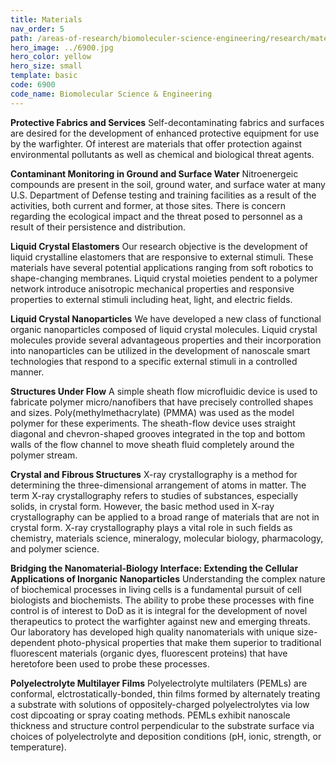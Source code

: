 ```yaml
---
title: Materials
nav_order: 5
path: /areas-of-research/biomoleculer-science-engineering/research/materials
hero_image: ../6900.jpg
hero_color: yellow
hero_size: small
template: basic
code: 6900
code_name: Biomolecular Science & Engineering
---
```

**Protective Fabrics and Services**
Self-decontaminating fabrics and surfaces are desired for the development of enhanced protective equipment for use by the warfighter. Of interest are materials that offer protection against environmental pollutants as well as chemical and biological threat agents.

**Contaminant Monitoring in Ground and Surface Water**
Nitroenergeic compounds are present in the soil, ground water, and surface water at many U.S. Department of Defense testing and training facilities as a result of the activities, both current and former, at those sites. There is concern regarding the ecological impact and the threat posed to personnel as a result of their persistence and distribution.

**Liquid Crystal Elastomers**
Our research objective is the development of liquid crystalline elastomers that are responsive to external stimuli. These materials have several potential applications ranging from soft robotics to shape-changing membranes. Liquid crystal moieties pendent to a polymer network introduce anisotropic mechanical properties and responsive properties to external stimuli including heat, light, and electric fields.

**Liquid Crystal Nanoparticles**
We have developed a new class of functional organic nanoparticles composed of liquid crystal molecules. Liquid crystal molecules provide several advantageous properties and their incorporation into nanoparticles can be utilized in the development of nanoscale smart technologies that respond to a specific external stimuli in a controlled manner.

**Structures Under Flow**
A simple sheath flow microfluidic device is used to fabricate polymer micro/nanofibers that have precisely controlled shapes and sizes. Poly(methylmethacrylate) (PMMA) was used as the model polymer for these experiments. The sheath-flow device uses straight diagonal and chevron-shaped grooves integrated in the top and bottom walls of the flow channel to move sheath fluid completely around the polymer stream.

**Crystal and Fibrous Structures**
X-ray crystallography is a method for determining the three-dimensional arrangement of atoms in matter. The term X-ray crystallography refers to studies of substances, especially solids, in crystal form. However, the basic method used in X-ray crystallography can be applied to a broad range of materials that are not in crystal form. X-ray crystallography plays a vital role in such fields as chemistry, materials science, mineralogy, molecular biology, pharmacology, and polymer science.

**Bridging the Nanomaterial-Biology Interface: Extending the Cellular Applications of Inorganic Nanoparticles**
Understanding the complex nature of biochemical processes in living cells is a fundamental pursuit of cell biologists and biochemists. The ability to probe these processes with fine control is of interest to DoD as it is integral for the development of novel therapeutics to protect the warfighter against new and emerging threats. Our laboratory has developed high quality nanomaterials with unique size-dependent photo-physical properties that make them superior to traditional fluorescent materials (organic dyes, fluorescent proteins) that have heretofore been used to probe these processes.

**Polyelectrolyte Multilayer Films**
Polyelectrolyte multilaters (PEMLs) are conformal, elctrostatically-bonded, thin films formed by alternately treating a substrate with solutions of oppositely-charged polyelectrolytes via low cost dipcoating or spray coating methods. PEMLs exhibit nanoscale thickness and structure control perpendicular to the substrate surface via choices of polyelectrolyte and deposition conditions (pH, ionic, strength, or temperature).
